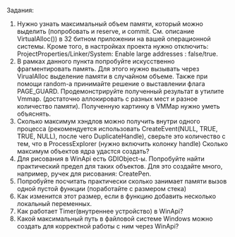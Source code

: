 Задания:  
1. Нужно узнать максимальный объем памяти, который можно выделить (попробовать и reserve, и commit. См. описание VirtualAlloc()) в 32 битном приложении на вашей операционной системы. Кроме того, в настройках проекта нужно отключить: ProjectProperties/Linker/System: Enable large addresses : false/true.
2. В рамках данного пункта попробуйте искусственно фрагментировать память. Для этого нужно вызывать через VirualAlloc выделение памяти в случайном объеме. Также при помощи random-a принимайте решение о выставлении флага PAGE_GUARD. Продемонстрируйте полученный результат в утилите Vmmap. (достаточно аллокировать с разных мест и разное количество памяти). Полученную картинку в VMMap нужно уметь объяснять.
3. Сколько максимум хэндлов можно получить внутри одного процесса (рекомендуется использовать CreateEvent(NULL, TRUE, TRUE, NULL), после чего DuplicateHandle), сверьте это количество с тем, что в ProcessExplorer (нужно включить колонку handle) Сколько максимум объектов ядра удастся создать?
4. Для рисования в WinApi есть GDIObject-ы. Попробуйте найти практический предел для таких объектов. Для это создайте много, например, ручек для рисования: CreatePen.
5. Попробуйте посчитать практически сколько занимает памяти вызов одной пустой функции (поработайте с размером стека)
6. Как изменится этот размер, если в функцию добавить несколько локальный переменных.
7. Как работает Timer(внутреннее устройство) в WinApi?
8. Какой максимальный путь в файловой системе Windows можно создать для корректной работы с ним через WinApi?
